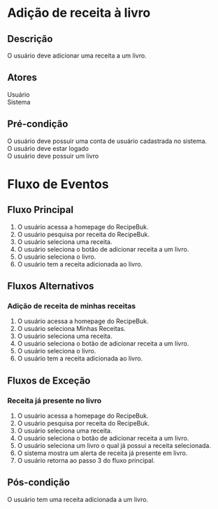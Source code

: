 # Adição de receita à livro

## Descrição
O usuário deve adicionar uma receita a um livro.

## Atores
Usuário</br>
Sistema

## Pré-condição
O usuário deve possuir uma conta de usuário cadastrada no sistema.</br>
O usuário deve estar logado</br>
O usuário deve possuir um livro

# Fluxo de Eventos
## Fluxo Principal
1. O usuário acessa a homepage do RecipeBuk.
2. O usuário pesquisa por receita do RecipeBuk.
3. O usuário seleciona uma receita.
4. O usuário seleciona o botão de adicionar receita a um livro.
5. O usuário seleciona o livro.
6. O usuário tem a receita adicionada ao livro.

## Fluxos Alternativos
### Adição de receita de minhas receitas
1. O usuário acessa a homepage do RecipeBuk.
2. O usuário seleciona Minhas Receitas.
3. O usuário seleciona uma receita.
4. O usuário seleciona o botão de adicionar receita a um livro.
5. O usuário seleciona o livro.
6. O usuário tem a receita adicionada ao livro.

## Fluxos de Exceção
### Receita já presente no livro
1. O usuário acessa a homepage do RecipeBuk.
2. O usuário pesquisa por receita do RecipeBuk.
3. O usuário seleciona uma receita.
4. O usuário seleciona o botão de adicionar receita a um livro.
5. O usuário seleciona um livro o qual já possui a receita selecionada.
6. O sistema mostra um alerta de receita já presente em livro.
7. O usuário retorna ao passo 3 do fluxo principal.

## Pós-condição
O usuário tem uma receita adicionada a um livro.